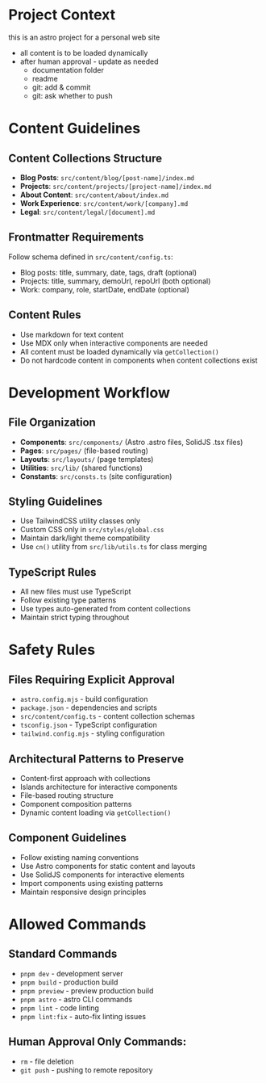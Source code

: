 # Project Context
this is an astro project for a personal web site 
- all content is to be loaded dynamically
- after human approval - update as needed
    - documentation folder
    - readme
    - git: add & commit
    - git: ask whether to push   

# Content Guidelines
## Content Collections Structure
- **Blog Posts**: `src/content/blog/[post-name]/index.md`
- **Projects**: `src/content/projects/[project-name]/index.md` 
- **About Content**: `src/content/about/index.md`
- **Work Experience**: `src/content/work/[company].md`
- **Legal**: `src/content/legal/[document].md`

## Frontmatter Requirements
Follow schema defined in `src/content/config.ts`:
- Blog posts: title, summary, date, tags, draft (optional)
- Projects: title, summary, demoUrl, repoUrl (both optional)
- Work: company, role, startDate, endDate (optional)

## Content Rules
- Use markdown for text content
- Use MDX only when interactive components are needed
- All content must be loaded dynamically via `getCollection()`
- Do not hardcode content in components when content collections exist

# Development Workflow
## File Organization
- **Components**: `src/components/` (Astro .astro files, SolidJS .tsx files)
- **Pages**: `src/pages/` (file-based routing)
- **Layouts**: `src/layouts/` (page templates)
- **Utilities**: `src/lib/` (shared functions)
- **Constants**: `src/consts.ts` (site configuration)

## Styling Guidelines
- Use TailwindCSS utility classes only
- Custom CSS only in `src/styles/global.css`
- Maintain dark/light theme compatibility
- Use `cn()` utility from `src/lib/utils.ts` for class merging

## TypeScript Rules
- All new files must use TypeScript
- Follow existing type patterns
- Use types auto-generated from content collections
- Maintain strict typing throughout

# Safety Rules
## Files Requiring Explicit Approval
- `astro.config.mjs` - build configuration
- `package.json` - dependencies and scripts
- `src/content/config.ts` - content collection schemas
- `tsconfig.json` - TypeScript configuration
- `tailwind.config.mjs` - styling configuration

## Architectural Patterns to Preserve
- Content-first approach with collections
- Islands architecture for interactive components
- File-based routing structure
- Component composition patterns
- Dynamic content loading via `getCollection()`

## Component Guidelines
- Follow existing naming conventions
- Use Astro components for static content and layouts
- Use SolidJS components for interactive elements
- Import components using existing patterns
- Maintain responsive design principles

# Allowed Commands
## Standard Commands
- `pnpm dev` - development server
- `pnpm build` - production build
- `pnpm preview` - preview production build
- `pnpm astro` - astro CLI commands
- `pnpm lint` - code linting
- `pnpm lint:fix` - auto-fix linting issues

## Human Approval Only Commands:
- `rm` - file deletion
- `git push` - pushing to remote repository
